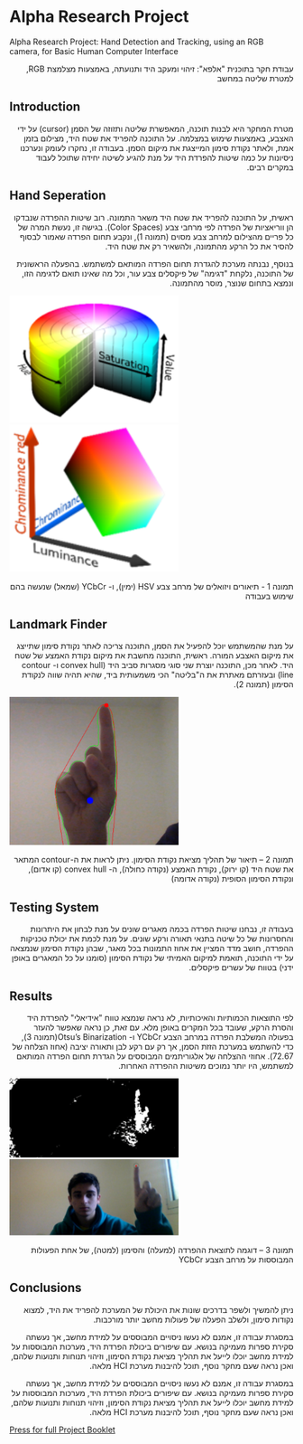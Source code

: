 
# Alpha Research Project
Alpha Research Project: Hand Detection and Tracking, using an RGB camera, for Basic Human Computer Interface

<div dir="rtl">
עבודת חקר בתוכנית "אלפא": זיהוי ומעקב היד ותנועתה, באמצעות מצלמצת RGB, למטרת שליטה במחשב
</div>


## Introduction
<p dir="rtl" style="text-align: right">
מטרת המחקר היא לבנות תוכנה, המאפשרת שליטה ותזוזה של הסמן (cursor) על ידי האצבע, באמצעות שימוש במצלמה. על התוכנה להפריד את שטח היד, מצילום בזמן אמת, ולאתר נקודת סימון המייצגת את מיקום הסמן. בעבודה זו, נחקרו לעומק ונערכנו ניסיונות על כמה שיטות להפרדת היד על מנת להגיע לשיטה יחידה שתוכל לעבוד במקרים רבים.

</p>

## Hand Seperation
<p style="text-align: right" dir="rtl"> 
  ראשית, על התוכנה להפריד את שטח היד משאר התמונה. רוב שיטות ההפרדה שנבדקו הן ווריאציות של הפרדה לפי מרחבי צבע (Color Spaces). בגישה זו, נעשת המרה של כל פריים מהצילום למרחב צבע מסוים (תמונה 1), ונקבע תחום הפרדה שאמור לבסוף להסיר את כל הרקע מהתמונה, ולהשאיר רק את שטח היד.
 
</p>

<p dir="rtl" style="text-align: right">
בנוסף, נבנתה מערכת להגדרת תחום הפרדה המותאם למשתמש. בהפעלה הראשונית של התוכנה, נלקחת "דגימה" של פיקסלים צבע עור, וכל מה שאינו תואם לדגימה הזו, ונמצא בתחום שנוצר, מוסר מהתמונה.

</p>

<img src="readme-images/4.png" width= 300></img>
<img src="readme-images/5.png" width= 300></img>

<p dir="rtl" style="text-align: right">
תמונה 1 - תיאורים ויזואלים של מרחב צבע HSV (ימין), ו- YCbCr (שמאל) שנעשה בהם שימוש בעבודה

</p>

## Landmark Finder

<p dir="rtl" style="text-align: right">
על מנת שהמשתמש יוכל להפעיל את הסמן, התוכנה צריכה לאתר נקודת סימון שתייצג את מיקום האצבע המורה. ראשית, התוכנה מחשבת את מיקום נקודת האמצע של שטח היד. לאחר מכן, התוכנה יוצרת שני סוגי מסגרות סביב היד (convex hull ו- contour line) ובעזרתם מאתרת את ה"בליטה" הכי משמעותית ביד, שהיא תהיה שווה לנקודת הסימון (תמונה 2).
  
</p>


<img src="readme-images/1.png" width= 300></img>

<p dir="rtl" style="text-align: right">
תמונה 2 – תיאור של תהליך מציאת נקודת הסימון. ניתן לראות את ה-contour  המתאר את שטח היד (קו ירוק), נקודת האמצע (נקודה כחולה), ה- convex hull (קו אדום), ונקודת הסימון הסופית (נקודה אדומה)

</p>


## Testing System
<p dir="rtl" style="text-align: right">
בעבודה זו, נבחנו שיטות הפרדה בכמה מאגרים שונים על מנת לבחון את היתרונות והחסרונות של כל שיטה בתנאי תאורה ורקע שונים.
על מנת לכמת את יכולת טכניקות ההפרדה, חושב מדד המציין את אחוז התמונות בכל מאגר, שבהן נקודת הסימון שנמצאה על ידי התוכנה, תואמת למיקום האמיתי של נקודת הסימון (סומנו על כל המאגרים באופן ידני) בטווח של עשרים פיקסלים.
</p>

<p dir="rtl" style="text-align: right">

</p>


## Results
<p dir="rtl" style="text-align: right">
  לפי התוצאות הכמותיות והאיכותיות, לא נראה שנמצא טווח "אידיאלי" להפרדת היד והסרת הרקע, שעובד בכל המקרים באופן מלא. עם זאת, כן נראה שאפשר להעזר בפעולה המשלבת הפרדה במרחב הצבע YCbCr ו-  Otsu’s Binarization(תמונה 3), כדי להשתמש במערכת הזזת הסמן, אך רק עם רקע לבן ותאורה יציבה (אחוז הצלחה של 72.67). 
אחוזי ההצלחה של אלגוריתמים המבוססים על הגדרת תחום הפרדה המותאם למשתמש, היו יותר נמוכים משיטות ההפרדה האחרות.

</p>


<img src="readme-images/2.png" width= 300></img>
<img src="readme-images/3.png" width= 300></img>

<p dir="rtl" style="text-align: right">
תמונה 3 – דוגמה לתוצאת ההפרדה (למעלה) והסימון (למטה), של אחת הפעולות המבוססות על מרחב הצבע YCbCr

</p>


## Conclusions


<p dir="rtl" style="text-align: right">
ניתן להמשיך ולשפר בדרכים שונות את היכולת של המערכת להפריד את היד, למצוא נקודות סימון, ולשלב הפעלה של פעולות מחשב יותר מורכבות.

</p>

<p dir="rtl" style="text-align: right">
במסגרת עבודה זו, אמנם לא נעשו ניסויים המבוססים על למידת מחשב, אך נעשתה סקירת ספרות מעמיקה בנושא. עם שיפורים ביכולת הפרדת היד, מערכות המבוססות על למידת מחשב יוכלו לייעל את תהליך מציאת נקודת הסימון, וזיהוי תנוחות ותנועות שלהם, ואכן נראה שעם מחקר נוסף, תוכל להיבנות מערכת HCI מלאה.

</p>

<p dir="rtl" style="text-align: right">
במסגרת עבודה זו, אמנם לא נעשו ניסויים המבוססים על למידת מחשב, אך נעשתה סקירת ספרות מעמיקה בנושא. עם שיפורים ביכולת הפרדת היד, מערכות המבוססות על למידת מחשב יוכלו לייעל את תהליך מציאת נקודת הסימון, וזיהוי תנוחות ותנועות שלהם, ואכן נראה שעם מחקר נוסף, תוכל להיבנות מערכת HCI מלאה.

</p>

<a href="https://drive.google.com/file/d/1ibmjMPVQLqvh7tMHUxT2VuWyf30ugcjh/view?usp=sharing"> Press for full Project Booklet</a>

